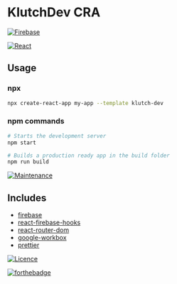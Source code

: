 # KlutchDev CRA

[![Firebase](https://img.shields.io/badge/firebase%20-%23039BE5.svg?&style=for-the-badge&logo=firebase)](https://firebase.com)

[![React](https://img.shields.io/badge/react%20-%2320232a.svg?&style=for-the-badge&logo=react&logoColor=%2361DAFB)](https://reactjs.com)

## Usage

### npx

```sh
npx create-react-app my-app --template klutch-dev
```

### npm commands

```sh
# Starts the development server
npm start

# Builds a production ready app in the build folder
npm run build
```

[![Maintenance](https://img.shields.io/badge/Maintained%3F-yes-green.svg)](https://GitHub.com/Klutchdev/cra-template-klutch-dev/graphs/commit-activity)

## Includes

- [firebase][firebase]
- [react-firebase-hooks][react-firebase-hooks]
- [react-router-dom][react-router-dom]
- [google-workbox][google-workbox]
- [prettier][prettier]

[![Licence](https://img.shields.io/github/license/Ileriayo/markdown-badges?style=for-the-badge)](./LICENSE)

[![forthebadge](https://forthebadge.com/images/badges/powered-by-netflix.svg)](www.npmjs.com/package/cra-template-klutch-dev)

<!-- prettier-ignore-start -->

[npm]: https://www.npmjs.com/
[node]: https://nodejs.org
[package]: https://www.npmjs.com/package/cra-template-klutch-dev
[version-badge]: https://img.shields.io/npm/v/cra-template-klutch-dev.svg?style=flat-square
[license-badge]: https://img.shields.io/npm/l/rrebase/cra-template-klutch-dev.svg?style=flat-square
[license]: https://github.com/rrebase/cra-template-klutch-dev/blob/master/LICENSE
[react-router-dom]: https://reactrouter.com/web/guides/quick-start
[firebase]: https://firebase.com
[prettier]: https://prettier.io/docs/en/index.html
[react-firebase-hooks]: https://github.com/CSFrequency/react-firebase-hooks
[google-workbox]: https://developers.google.com/web/tools/workbox
[forthebadge]: https://forthebadge.com/images/badges/powered-by-netflix.svg
